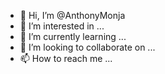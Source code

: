 - 👋 Hi, I’m @AnthonyMonja
- 👀 I’m interested in ...
- 🌱 I’m currently learning ...
- 💞️ I’m looking to collaborate on ...
- 📫 How to reach me ...

<!---
AnthonyMonja/AnthonyMonja is a ✨ special ✨ repository because its `README.md` (this file) appears on your GitHub profile.
You can click the Preview link to take a look at your changes.
--->
